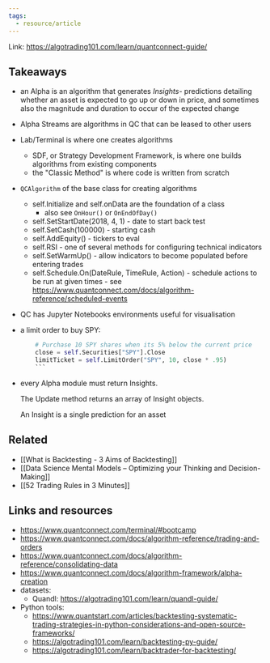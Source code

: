 ```yaml
---
tags:
  - resource/article
---
```


Link: https://algotrading101.com/learn/quantconnect-guide/


## Takeaways

- an Alpha is an algorithm that generates _Insights-_ predictions detailing whether an asset is expected to go up or down in price, and sometimes also the magnitude and duration to occur of the expected change
- Alpha Streams are algorithms in QC that can be leased to other users
- Lab/Terminal is where one creates algorithms
	- SDF, or Strategy Development Framework, is where one builds algorithms from existing components
	- the "Classic Method" is where code is written from scratch
- `QCAlgorithm` of the base class for creating algorithms
	- self.Initialize and self.onData are the foundation of a class
		- also see `OnHour()` or `OnEndOfDay()`
	- self.SetStartDate(2018, 4, 1) - date to start back test 
	- self.SetCash(100000) - starting cash
	- self.AddEquity() - tickers to eval
	- self.RSI - one of several methods for configuring technical indicators
	- self.SetWarmUp() - allow indicators to become populated before entering trades
	- self.Schedule.On(DateRule, TimeRule, Action) - schedule actions to be run at given times - see https://www.quantconnect.com/docs/algorithm-reference/scheduled-events
- QC has Jupyter Notebooks environments useful for visualisation 
- a limit order to buy SPY:
	```python
		# Purchase 10 SPY shares when its 5% below the current price
		close = self.Securities["SPY"].Close
		limitTicket = self.LimitOrder("SPY", 10, close * .95)
		```

- every Alpha module must return Insights.

	The Update method returns an array of Insight objects.

	An Insight is a single prediction for an asset

## Related

- [[What is Backtesting - 3 Aims of Backtesting]]
- [[Data Science Mental Models – Optimizing your Thinking and Decision-Making]]
- [[52 Trading Rules in 3 Minutes]]
## Links and resources

- https://www.quantconnect.com/terminal/#bootcamp
- https://www.quantconnect.com/docs/algorithm-reference/trading-and-orders
- https://www.quantconnect.com/docs/algorithm-reference/consolidating-data
- https://www.quantconnect.com/docs/algorithm-framework/alpha-creation
- datasets:
	- Quandl: https://algotrading101.com/learn/quandl-guide/
- Python tools:
	- https://www.quantstart.com/articles/backtesting-systematic-trading-strategies-in-python-considerations-and-open-source-frameworks/
	- https://algotrading101.com/learn/backtesting-py-guide/
	- https://algotrading101.com/learn/backtrader-for-backtesting/